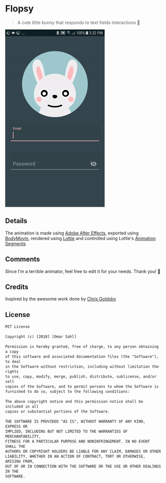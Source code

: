 # Flopsy
> A cute little bunny that responds to text fields interactions 🐰

![Demo gif](/art/demo_2.gif)

## Details
The animation is made using [Adobe After Effects](https://www.adobe.com/products/aftereffects.html), exported using [BodyMovin](https://aescripts.com/bodymovin/),
rendered using [Lottie](https://airbnb.design/lottie/) and controlled using Lottie's [Animation Segments](http://airbnb.io/lottie/android/android.html#play-animation-segments)

## Comments
Since I'm a terrible animator, feel free to edit it for your needs.
Thank you! 🐰

## Credits
Inspired by the awesome work done by [Chris Goldsby](https://github.com/cgoldsby/LoginCritter)

## License

    MIT License

    Copyright (c) [2018] [Omar Sahl]

    Permission is hereby granted, free of charge, to any person obtaining a copy
    of this software and associated documentation files (the "Software"), to deal
    in the Software without restriction, including without limitation the rights
    to use, copy, modify, merge, publish, distribute, sublicense, and/or sell
    copies of the Software, and to permit persons to whom the Software is
    furnished to do so, subject to the following conditions:
    
    The above copyright notice and this permission notice shall be included in all
    copies or substantial portions of the Software.
    
    THE SOFTWARE IS PROVIDED "AS IS", WITHOUT WARRANTY OF ANY KIND, EXPRESS OR
    IMPLIED, INCLUDING BUT NOT LIMITED TO THE WARRANTIES OF MERCHANTABILITY,
    FITNESS FOR A PARTICULAR PURPOSE AND NONINFRINGEMENT. IN NO EVENT SHALL THE
    AUTHORS OR COPYRIGHT HOLDERS BE LIABLE FOR ANY CLAIM, DAMAGES OR OTHER
    LIABILITY, WHETHER IN AN ACTION OF CONTRACT, TORT OR OTHERWISE, ARISING FROM,
    OUT OF OR IN CONNECTION WITH THE SOFTWARE OR THE USE OR OTHER DEALINGS IN THE
    SOFTWARE.